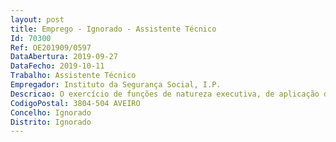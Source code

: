 ```yaml
--- 
layout: post
title: Emprego - Ignorado - Assistente Técnico
Id: 70300
Ref: OE201909/0597
DataAbertura: 2019-09-27
DataFecho: 2019-10-11
Trabalho: Assistente Técnico
Empregador: Instituto da Segurança Social, I.P.
Descricao: O exercício de funções de natureza executiva, de aplicação de métodos e processos com base em diretivas bem definidas e instruções gerais de grau médio de complexidade na área de atuação da Unidade de Prestações e Contribuições, designadamente de encaminhamento, prestação de informações e tratamento de processos de natureza prestacional e ou contributiva com rigor, objetividade e em cumprimento das orientações existentes sobre a matéria.
CodigoPostal: 3804-504 AVEIRO
Concelho: Ignorado
Distrito: Ignorado
--- 
```

